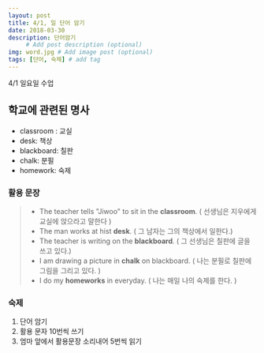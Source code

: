 ```yaml
---
layout: post
title: 4/1, 일 단어 암기
date: 2018-03-30
description: 단어암기
     # Add post description (optional)
img: word.jpg # Add image post (optional)
tags: [단어, 숙제] # add tag
---
```

4/1 일요일 수업

## 학교에 관련된 명사

* classroom : 교실
* desk: 책상
* blackboard: 칠판
* chalk: 분필
* homework: 숙제

### 활용 문장

> * The teacher tells "Jiwoo" to sit in the **classroom**.
    ( 선생님은 지우에게 교실에 앉으라고 말한다 )
> * The man works at hist **desk**.
    ( 그 남자는 그의 책상에서 일한다.)
> * The teacher is writing on the **blackboard**.
    ( 그 선생님은 칠판에 글을 쓰고 있다.)
> * I am drawing a picture in **chalk** on blackboard.
    ( 나는 분필로 칠판에 그림을 그리고 있다. )
> * I do my **homeworks** in everyday.
    ( 나는 매일 나의 숙제를 한다. )


### 숙제
1. 단어 암기
2. 활용 문자 10번씩 쓰기
3. 엄마 앞에서 활용문장 소리내어 5번씩 읽기
